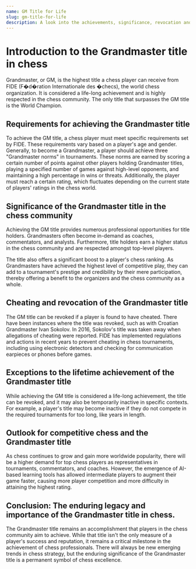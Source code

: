 ```yaml
---
name: GM Title for Life
slug: gm-title-for-life
description: A look into the achievements, significance, revocation and exceptions of the Grandmaster title in the game of Chess.
---
```


# Introduction to the Grandmaster title in chess

Grandmaster, or GM, is the highest title a chess player can receive from FIDE (F�d�ration Internationale des �checs), the world chess organization. It is considered a life-long achievement and is highly respected in the chess community. The only title that surpasses the GM title is the World Champion.

## Requirements for achieving the Grandmaster title

To achieve the GM title, a chess player must meet specific requirements set by FIDE. These requirements vary based on a player's age and gender. Generally, to become a Grandmaster, a player should achieve three "Grandmaster norms" in tournaments. These norms are earned by scoring a certain number of points against other players holding Grandmaster titles, playing a specified number of games against high-level opponents, and maintaining a high percentage in wins or threats. Additionally, the player must reach a certain rating, which fluctuates depending on the current state of players' ratings in the chess world.

## Significance of the Grandmaster title in the chess community

Achieving the GM title provides numerous professional opportunities for title holders. Grandmasters often become in-demand as coaches, commentators, and analysts. Furthermore, title holders earn a higher status in the chess community and are respected amongst top-level players.

The title also offers a significant boost to a player's chess ranking. As Grandmasters have achieved the highest level of competitive play, they can add to a tournament's prestige and credibility by their mere participation, thereby offering a benefit to the organizers and the chess community as a whole.

## Cheating and revocation of the Grandmaster title

The GM title can be revoked if a player is found to have cheated. There have been instances where the title was revoked, such as with Croatian Grandmaster Ivan Sokolov. In 2016, Sokolov's title was taken away when allegations of cheating were reported. FIDE has implemented regulations and actions in recent years to prevent cheating in chess tournaments, including using electronic detectors and checking for communication earpieces or phones before games.

## Exceptions to the lifetime achievement of the Grandmaster title

While achieving the GM title is considered a life-long achievement, the title can be revoked, and it may also be temporarily inactive in specific contexts. For example, a player's title may become inactive if they do not compete in the required tournaments for too long, like years in length.

## Outlook for competitive chess and the Grandmaster title

As chess continues to grow and gain more worldwide popularity, there will be a higher demand for top chess players as representatives in tournaments, commentators, and coaches. However, the emergence of AI-based learning tools has allowed intermediate players to augment their game faster, causing more player competition and more difficulty in attaining the highest rating.

## Conclusion: The enduring legacy and importance of the Grandmaster title in chess.

The Grandmaster title remains an accomplishment that players in the chess community aim to achieve. While that title isn't the only measure of a player's success and reputation, it remains a critical milestone in the achievement of chess professionals. There will always be new emerging trends in chess strategy, but the enduring significance of the Grandmaster title is a permanent symbol of chess excellence.
